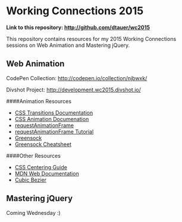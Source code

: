 # Working Connections 2015

**Link to this repository: http://github.com/dtauer/wc2015**

This repository contains resources for my 2015 Working Connections sessions on Web Animation and Mastering jQuery.

## Web Animation

CodePen Collection: http://codepen.io/collection/njbwxk/

Divshot Project: http://development.wc2015.divshot.io/


####Animation Resources
- [CSS Transitions Documentation](https://developer.mozilla.org/en-US/docs/Web/Guide/CSS/Using_CSS_transitions)
- [CSS Animation Documenation](https://developer.mozilla.org/en-US/docs/Web/Guide/CSS/Using_CSS_animations)
- [requestAnimationFrame](https://developer.mozilla.org/en-US/docs/Web/API/window/requestAnimationFrame)
- [requestAnimationFrame Tutorial](http://creativejs.com/resources/requestanimationframe/)
- [Greensock](https://greensock.com/)
- [Greensock Cheatsheet](https://ihatetomatoes.net/greensock-cheat-sheet/)
 

####Other Resources
- [CSS Centering Guide](https://css-tricks.com/centering-css-complete-guide/)
- [MDN Web Documentation](https://developer.mozilla.org/en-US/docs/Web)
- [Cubic Bezier](http://cubic-bezier.com/)

## Mastering jQuery

Coming Wednesday :)
